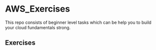 # AWS_Exercises
This repo consists of beginner level tasks which can be help you to build your cloud fundamentals strong. 

## Exercises

